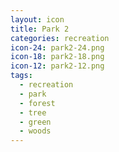```yaml
---
layout: icon
title: Park 2
categories: recreation
icon-24: park2-24.png
icon-18: park2-18.png
icon-12: park2-12.png
tags:
  - recreation
  - park
  - forest
  - tree
  - green
  - woods
---
```


